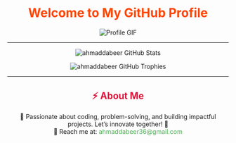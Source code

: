 <!DOCTYPE html>
<html>

<h1 align="center" style="color:#FF4500; font-weight:bold;">Welcome to My GitHub Profile</h1>

<p align="center">
  <img src="https://user-images.githubusercontent.com/90236635/232446433-d5540fa2-fe28-4bb8-b929-cdb51fe61336.gif" alt="Profile GIF">
</p>

---


<p align="center">
  <img src="https://stats.dooboo.io/api/github-stats-advanced?login=ahmaddabeer" alt="ahmaddabeer GitHub Stats">
</p>
<p align="center">
  <img src="https://stats.dooboo.io/api/github-trophies?login=ahmaddabeer" alt="ahmaddabeer GitHub Trophies">
</p>

---

<h2 align="center" style="color:#DC143C;">⚡ About Me</h2>
<p align="center">
  🌱 Passionate about coding, problem-solving, and building impactful projects. Let’s innovate together! 🚀<br>
  💬 Reach me at: <a href="mailto:ahmaddabeer36@gmail.com" style="color:#4CAF50; text-decoration:none;">ahmaddabeer36@gmail.com</a>
</p>

</html>
